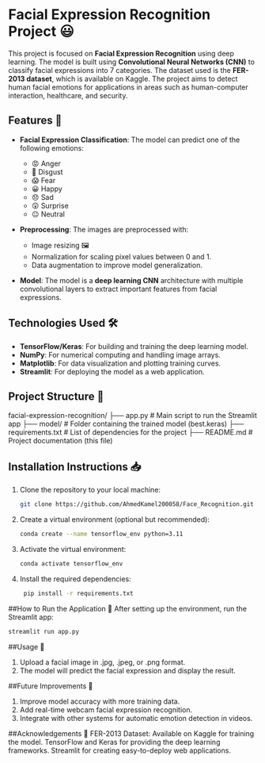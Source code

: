 # Facial Expression Recognition Project 😃

This project is focused on **Facial Expression Recognition** using deep learning. The model is built using **Convolutional Neural Networks (CNN)** to classify facial expressions into 7 categories. The dataset used is the **FER-2013 dataset**, which is available on Kaggle. The project aims to detect human facial emotions for applications in areas such as human-computer interaction, healthcare, and security.

## Features 🌟

- **Facial Expression Classification**: The model can predict one of the following emotions:
  - 😡 Anger
  - 🤢 Disgust
  - 😱 Fear
  - 😀 Happy
  - 😞 Sad
  - 😲 Surprise
  - 😐 Neutral
  
- **Preprocessing**: The images are preprocessed with:
  - Image resizing 🖼️
  - Normalization for scaling pixel values between 0 and 1.
  - Data augmentation to improve model generalization.

- **Model**: The model is a **deep learning CNN** architecture with multiple convolutional layers to extract important features from facial expressions.

## Technologies Used 🛠️

- **TensorFlow/Keras**: For building and training the deep learning model.
- **NumPy**: For numerical computing and handling image arrays.
- **Matplotlib**: For data visualization and plotting training curves.
- **Streamlit**: For deploying the model as a web application.

## Project Structure 📂

facial-expression-recognition/
├── app.py                # Main script to run the Streamlit app
├── model/                # Folder containing the trained model (best.keras)
├── requirements.txt      # List of dependencies for the project
├── README.md             # Project documentation (this file)


## Installation Instructions 📥

1. Clone the repository to your local machine:
   ```bash
   git clone https://github.com/AhmedKamel200058/Face_Recognition.git
   ```
2. Create a virtual environment (optional but recommended):
	```bash
	conda create --name tensorflow_env python=3.11
	```


3. Activate the virtual environment:
	```bash
	conda activate tensorflow_env
	```
	
4. Install the required dependencies:
	```bash
	 pip install -r requirements.txt
	```
##How to Run the Application 🚀
After setting up the environment, run the Streamlit app:
```bash
streamlit run app.py
```

##Usage 📸

1. Upload a facial image in .jpg, .jpeg, or .png format.
2. The model will predict the facial expression and display the result.

##Future Improvements 🚀
1. Improve model accuracy with more training data.
2. Add real-time webcam facial expression recognition.
3. Integrate with other systems for automatic emotion detection in videos.


##Acknowledgements 🙏
FER-2013 Dataset: Available on Kaggle for training the model.
TensorFlow and Keras for providing the deep learning frameworks.
Streamlit for creating easy-to-deploy web applications.